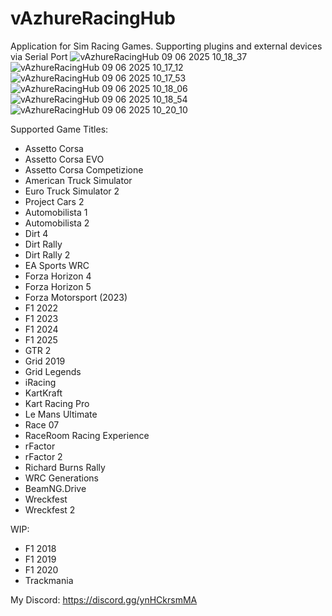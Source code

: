 # vAzhureRacingHub
Application for Sim Racing Games. Supporting plugins and external devices via Serial Port
![vAzhureRacingHub 09 06 2025 10_18_37](https://github.com/user-attachments/assets/d6042b7d-de50-4852-86ec-7aa70b714e90)
![vAzhureRacingHub 09 06 2025 10_17_12](https://github.com/user-attachments/assets/35255aae-dcd6-4079-a659-d69bf89b591e)
![vAzhureRacingHub 09 06 2025 10_17_53](https://github.com/user-attachments/assets/7deeaa70-29cc-43f3-b8a1-4128373b133d)
![vAzhureRacingHub 09 06 2025 10_18_06](https://github.com/user-attachments/assets/861ae3d0-353d-4d71-b789-5ca2b0d0682a)
![vAzhureRacingHub 09 06 2025 10_18_54](https://github.com/user-attachments/assets/42419e1a-3c94-438a-b47d-c98c370c2496)
![vAzhureRacingHub 09 06 2025 10_20_10](https://github.com/user-attachments/assets/9e43c691-8e3f-4c9c-aecb-fc3a4d6f8354)

Supported Game Titles:
* Assetto Corsa
* Assetto Corsa EVO
* Assetto Corsa Competizione
* American Truck Simulator
* Euro Truck Simulator 2
* Project Cars 2
* Automobilista 1
* Automobilista 2
* Dirt 4
* Dirt Rally
* Dirt Rally 2
* EA Sports WRC
* Forza Horizon 4
* Forza Horizon 5
* Forza Motorsport (2023)
* F1 2022
* F1 2023
* F1 2024
* F1 2025
* GTR 2
* Grid 2019
* Grid Legends
* iRacing
* KartKraft
* Kart Racing Pro
* Le Mans Ultimate
* Race 07
* RaceRoom Racing Experience
* rFactor
* rFactor 2
* Richard Burns Rally
* WRC Generations
* BeamNG.Drive
* Wreckfest
* Wreckfest 2

WIP:
* F1 2018
* F1 2019
* F1 2020
* Trackmania

My Discord: https://discord.gg/ynHCkrsmMA
